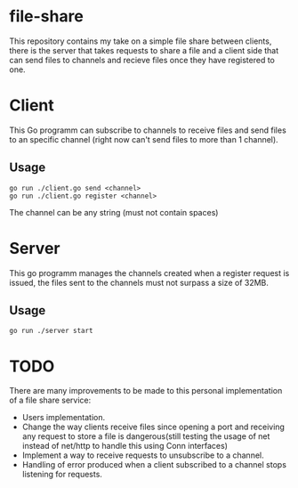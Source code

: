 # file-share
This repository contains my take on a simple file share between clients, there is the server that takes requests to share a file and a client side that can send files to channels and recieve files once they have registered to one.

# Client
This Go programm can subscribe to channels to receive files and send files to an specific channel (right now can't send files to more than 1 channel).

## Usage
```
go run ./client.go send <channel>
go run ./client.go register <channel>
```

The channel can be any string (must not contain spaces)

# Server
This go programm manages the channels created when a register request is issued, the files sent to the channels must not surpass a size of 32MB.

## Usage
```
go run ./server start
```

# TODO
There are many improvements to be made to this personal implementation of a file share service:
- Users implementation.
- Change the way clients receive files since opening a port and receiving any request to store a file is dangerous(still testing the usage of net instead of net/http to handle this using Conn interfaces)
- Implement a way to receive requests to unsubscribe to a channel.
- Handling of error produced when a client subscribed to a channel stops listening for requests.
